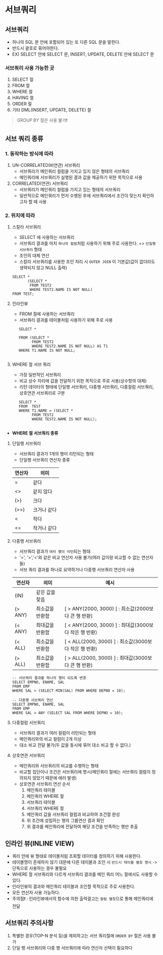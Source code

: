 # 서브쿼리

## 서브쿼리

- 하나의 SQL 문 안에 포함되어 있는 또 다른 SQL 문을 말한다.
- 반드시 괄호로 묶어야한다.
- EX) SELECT 안에 SELECT 문, INSERT, UPDATE, DELETE 안에 SELECT 문

### 서브쿼리 사용 가능한 곳

1. SELECT 절
2. FROM 절
3. WHERE 절
4. HAVING 절
5. ORDER 절
6. 기타 DML(INSERT, UPDATE, DELETE) 절

> GROUP BY 절은 사용 불가❗

## 서브 쿼리 종류

### 1. 동작하는 방식에 따라

1. UN-CORRELATED(비연관) 서브쿼리
    - 서브쿼리가 메인쿼리 컬럼을 가지고 있지 않은 형태의 서브쿼리
    - 메인쿼리에 서브쿼리가 실행된 결과 값을 제공하기 위한 목적으로 사용
2. CORRELATED(연관) 서브쿼리
    - 서브쿼리가 메인쿼리 컬럼을 가지고 있는 형태의 서브쿼리
    - 일반적으로 메인쿼리가 먼저 수행된 후에 서브쿼리에서 조건이 맞는지 확인하고자 할 때 사용

### 2. 위치에 따라

1. 스칼라 서브쿼리
    - SELECT 에 사용하는 서브쿼리
    - 서브쿼리 결과를 마치 `하나의 컬럼`처럼 사용하기 위해 주로 사용한다. => `단일행 서브쿼리` 형태
    - 조인의 대체 연산
    - 스칼라 서브쿼리를 사용한 조인 처리 시 `OUTER JOIN` 이 기본값(값이 없더라도 생략되지 않고 NULL 출력)

   ```oracle
   SELECT *
          (SELECT *
           FROM TEST2
           WHERE TEST2.NAME IS NOT NULL)
   FROM TEST;
   ```

2. 인라인뷰
    - FROM 절에 사용하는 서브쿼리
    - 서브쿼리 결과를 테이블처럼 사용하기 위해 주로 사용
   ```oracle
      SELECT *
   
      FROM (SELECT *
            FROM TEST2
            WHERE TEST2.NAME IS NOT NULL) AS T1
      WHERE T1.NAME IS NOT NULL;
      
      ```
3. WHERE 절 서브 쿼리
    - 가장 일반적인 서브쿼리
    - 비교 상수 자리에 값을 전달하기 위한 목적으로 주로 사용(상수항의 대체)
    - 리턴 데이터의 형태에 단일행 서브쿼리, 다중행 서브쿼리, 다중컬럼 서브쿼리, 상호연관 서브쿼리로 구분
   ```oracle
      SELECT *
      FROM  TEST
      WHERE T1.NAME = (SELECT *
            FROM TEST2
            WHERE TEST2.NAME IS NOT NULL);
      
      ```

- **WHERE 절 서브쿼리 종류**

1. 단일행 서브쿼리
    - 서브쿼리 결과가 1개의 행이 리턴되는 형태
    - 단일행 서브쿼리 연산자 종류

   | 연산자  | 의미     |
      |------|--------|
   | =    | 같다     |
   | <>   | 같지 않다  |
   | (>)  | 크다     |
   | (>=) | 크거나 같다 |
   | <    | 작다     |
   | <=   | 작거나 같다 |

2. 다중행 서브쿼리
    - 서브쿼리 결과가 `여러 행이 리턴`되는 형태
    - '=', '>','<'와 같은 비교 연산자 사용 불가(여러 값이랑 비교할 수 없는 연산자들)
    - 서브 쿼리 결과를 하나로 요약하거나 다중행 서브쿼리 연산자 사용

   | 연산자     | 의미       | 예시                                          |
      |---------|----------|---------------------------------------------|
   | (IN)    | 같은 값을 찾음 |
   | (> ANY) | 최소값을 반환함 | [ > ANY(2000, 3000) ] : 최소값(2000보다 큰 행 반환)  
   | (< ANY) | 최대값을 반환함 | [ < ANY(2000, 3000) ] : 최대값(3000보다 작은 행 반환) 
   | (< ALL) | 최소값을 반환함 | [ < ALL(2000, 3000) ] : 최소값(3000보다 작은 행 반환) 
   | (> ALL) | 최소값을 반환함 | [ > ALL(2000, 3000) ] : 최대값(3000보다 큰 행 반환)  

   ```oracle
   -- 서브쿼리 결과를 하나의 행이 되도록 변경
   SELECT EMPNO, ENAME, SAL
   FROM EMP
   WHERE SAL > (SELECT MIN(SAL) FROM WHERE DEPNO = 10);
   
   -- 다중행 서브쿼리 연산
   SELECT EMPNO, ENAME, SAL
   FROM EMP
   WHERE SAL > ANY (SELECT SAL FROM WHERE DEPNO = 10);
   ```

3. 다중컬럼 서브쿼리
    - 서브쿼리 결과가 여러 컬럼이 리턴되는 형태
    - 메인쿼리와의 비교 컬럼이 2개 이상
    - 대소 비교 전달 불가(두 값을 동시에 묶어 대소 비교 할 수 없다.)
4. 상호연관 서브쿼리
    - 메인쿼리와 서브쿼리의 비교를 수행하는 형태
    - 비교할 집단이나 조건은 서브쿼리에 명시(메인쿼리 절에는 서브쿼리 컬럼이 정의되지 않았기 때문에 에러 발생)
    - 상호연관 서브쿼리 연산 순서
        1. 메인쿼리 테이블
        2. 메인쿼리 WHERE 절
        3. 서브쿼리 테이블
        4. 서브쿼리 WHERE 절
        5. 메인쿼리 값을 서브쿼리 컬럼과 비교하여 조건절 완성
        6. 위 조건에 성립하는 행의 그룹연산 결과 확인
        7. 위 결과를 메인쿼리에 전달하여 해당 조건을 만족하는 행만 추출

## 인라인 뷰(INLINE VIEW)

- 쿼리 안에 뷰 형태로 테이블처럼 조회할 데이터를 정의하기 위해 사용한다.
- 테이블명이 존재하지 않기 대문에 다른 테이블과 조인 시 `반드시 테이블 별칭 명시` -> 단독으로 사용하는 경우 불필요
- WHERE 절 서브쿼리와 다르게 서브쿼리 결과를 메인 쿼리 어느 절에서도 사용할 수 있다.
- 인라인뷰의 결과와 메인쿼리 테이블과 조인할 목적으로 주로 사용한다.
- 모든 연산자 사용 가능하다.
- 주의점❗ : 인라인뷰에서의 함수에 의한 출력결고는 `컬럼 별칭`으로 통해 메인쿼리에 전달

## 서브쿼리 주의사항
1. 특별한 경우(TOP-N 분석 등)을 제외하고는 서브 쿼리절에 `ORDER BY` 절은 사용 불가
2. 단일 행 서브쿼리와 다중 행 서브쿼리에 따라 연산자 선택이 필요하다